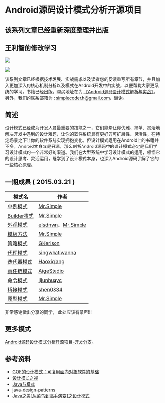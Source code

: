 # Android源码设计模式分析开源项目

## 该系列文章已经重新深度整理并出版
## 王利智的修改学习 

![](http://img3x5.ddimg.cn/73/12/23802445-1_w_3.jpg)

![](http://img3x5.ddimg.cn/73/12/23802445-1_w_3.jpg)

该系列文章已经根据技术发展、实战需求以及读者您的反馈重写所有章节，并且加入更加深入的核心机制分析以及模式在Android开发中的实战，以便帮助大家更系统的学习。书籍已经出版，购买地址在为 [《Android源码设计模式解析与实战》](http://item.jd.com/11793928.html)。另外，我们的联系邮箱为 : simplecoder.h@gmail.com，谢谢。


## 简述
设计模式已经成为开发人员最重要的技能之一，它们能够让你优雅、简单、灵活地解决开发中遇到的设计难题，让你的软件系统具有更好的可扩展性、灵活性，在特定场景之下让你的软件系统实现拥抱变化。但设计模式运用在Android上的书籍并不多，Android本身又是开源，那么剖析Android源码中的设计模式必定是我们学习设计模式的一个非常好的渠道。我们在大型系统中学习设计模式的运用，领悟它的设计思考、灵活运用，既学到了设计模式本身，也深入Android源码了解了它的一些核心原理。      
 
## 一期成果 ( 2015.03.21 )
|     模式名    |    作者    |
|    -----    |    ------   |
|    [单例模式](singleton/mr.simple)   	 | [Mr.Simple](https://github.com/bboyfeiyu)|  
|    [Builder模式](builder/mr.simple)  	 | [Mr.Simple](https://github.com/bboyfeiyu)|  
|    [外观模式](facade/elsdnwn)   	     | [elsdnwn](https://github.com/elsdnwn)、[Mr.Simple](https://github.com/bboyfeiyu)|   
|    [模板方法](template-method/mr.simple)   | [Mr.Simple](https://github.com/bboyfeiyu) | 
|    [策略模式](strategy/gkerison)      | [GKerison](https://github.com/GKerison) | 
|    [代理模式](proxy/singwhatiwanna)   | [singwhatiwanna](https://github.com/singwhatiwanna) |  
|    [迭代器模式](iterator/haoxiqiang) | [Haoxiqiang](https://github.com/Haoxiqiang)|  
|    [责任链模式](chain-of-responsibility/AigeStudio) | [AigeStudio](https://github.com/AigeStudio)|  
|    [命令模式](command/lijunhuayc) | [lijunhuayc](https://github.com/lijunhuayc)|  
|    [桥接模式](bridge/shen0834) | [shen0834](https://github.com/shen0834)|  
|    [原型模式](prototype/mr.simple) | [Mr.Simple](https://github.com/bboyfeiyu)| 

非常感谢做出分享的同学， 此处应该有掌声!!!      

## 更多模式
[Android源码设计模式分析开源项目-开发分支](https://github.com/simple-android-framework-exchange/android_design_patterns_analysis)。

## 参考资料
* [GOF的设计模式：可复用面向对象软件的基础](http://item.jd.com/10057319.html)
* [设计模式之禅](http://item.jd.com/11414555.html)
* [Java与模式](http://item.jd.com/10094286.html)
* [java-design-patterns](https://github.com/iluwatar/java-design-patterns)
* [Java之美[从菜鸟到高手演变]之设计模式](http://blog.csdn.net/zhangerqing/article/details/8194653)
